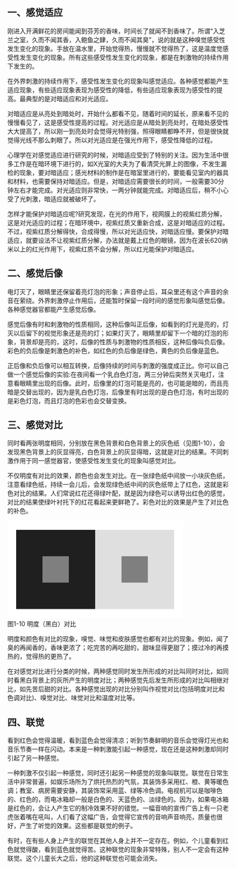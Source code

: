 
## 一、感觉适应

刚进入开满鲜花的房间能闻到芬芳的香味，时间长了就闻不到香味了。所谓“入芝兰之室，久而不闻其香，入鲍鱼之肆，久而不闻其臭”，说的就是这种嗅觉感受性发生变化的现象。手放在温水里，开始觉得热，慢慢就不觉得热了，这是温度觉感受性发生变化的现象。所有这些感受性发生变化的现象，都是在刺激物的持续作用下发生的。

在外界刺激的持续作用下，感受性发生变化的现象叫感觉适应。各种感觉都能产生适应现象，有些适应现象表现为感受性的降低，有些适应现象表现为感受性的提高。最典型的是对暗适应和对光适应。

对暗适应是从亮处到暗处时，开始什么都看不见，随着时间的延长，原来看不见的慢慢看见了，这是感受性提高的过程。对光适应是从暗处到亮处时，在暗处感受性大大提高了，所以刚一到亮处时会觉得光特别强，照得眼睛都睁不开，但是很快就觉得光线不那么刺眼了。所以对光适应是在强光作用下，感受性降低的过程。

心理学在对感觉适应进行研究的时候，对暗适应受到了特别的关注。因为生活中很多工作是在暗环境下进行的，如X光室的大夫为了看清荧光屏上的图像，不发生漏检的现象，要对暗适应；感光材料的制作是在暗室里进行的，要能看见室内的器具和材料，也需要保持对暗适应。但是，对暗适应需要很长的时间，一般需要30分钟左右才能完成。对光适应则非常快，一两分钟就能完成。对暗适应后，稍不小心受了光刺激，暗适应就被破坏了。

怎样才能保护对暗适应呢?研究发现，在光的作用下，视网膜上的视紫红质分解，这是对光适应的过程；在暗环境中，视紫红质又重新合成，这是对暗适应的过程。不过，视紫红质分解得快，合成得慢，所以对光适应快，对暗适应慢。要保护对暗适应，就要设法不让视紫红质分解，办法就是戴上红色的眼镜，因为在波长620纳米以上的红光作用下，视紫红质不会分解，所以红光能保护对暗适应。

## 二、感觉后像

电灯灭了，眼睛里还保留着亮灯泡的形象；声音停止后，耳朵里还有这个声音的余音在萦绕。外界刺激停止作用后，还能暂时保留一段时间的感觉形象叫感觉后像。各种感觉器官都能产生感觉后像。

感觉后像有时和刺激物的性质相同，这种后像叫正后像，如看到的灯光是亮的，灯灭以后留下的视觉形象还是亮的灯；如果灯灭了，眼睛里却留下一个暗的灯泡的形象，背景却是亮的，这时，后像的性质与刺激物的性质相反，这种后像叫负后像。彩色的负后像是刺激色的补色，如红色的负后像是绿色，黄色的负后像是蓝色。

正后像和负后像可以相互转换，后像持续的时间与刺激的强度成正比。你可以自己做一个感觉后像的实验:在夜间看一个乳白色灯泡，两三分钟后突然关灭电灯，注意看眼睛里出现的后像。此时，后像里的灯泡可能是亮的，也可能是暗的，而且亮暗是交替出现的，因为是乳白色灯泡，后像里有时出现的是白色灯泡，有时出现的是彩色灯泡，而且灯泡的色彩也会交替变换。

## 三、感觉对比

同时看两张明度相同，分别放在黑色背景和白色背景上的灰色纸（见图1-10），会发现黑色背景上的灰显得亮，白色背景上的灰显得暗，这就是对比的结果。不同刺激作用于同一感觉器官，使感受性发生变化的现象叫感觉对比。

不仅明度有对比的效果，颜色也会发生对比。在一张绿色纸中间放一小块灰色纸，注意看绿色纸，持续一会儿后，会发现绿色纸中间的灰色纸带上了红色，这就是彩色对比的结果。人们常说红花还得绿叶配，就是因为绿色可以诱导出红色的感觉，对比的结果使绿叶衬托下的红花看起来更鲜艳了。彩色对比的效果是产生了对比色的补色。

![明度（黑白）对比](/images/opus/unclassified/theory/1-10.png "图1-10 明度（黑白）对比")<br/>
图1-10 明度（黑白）对比

明度和颜色有对比的现象，嗅觉、味觉和皮肤感觉也都有对比的现象。例如，闻了臭的再闻香的，香味更浓了；吃完苦的再吃甜的，甜味显得更甜了；摸过冷的再摸热的，觉得热的更热了。

在对感觉对比进行分类的时候，两种感觉同时发生所形成的对比叫同时对比，如同时看黑白背景上的灰所产生的明度对比；两种感觉先后发生所形成的对比叫相继对比，如先苦后甜的对比。各种感觉出现的对比分别叫作视觉对比(包括明度对比和色调对比)、嗅觉对比、味觉对比和温度对比等。

## 四、联觉

看到红色会觉得温暖，看到蓝色会觉得清凉；听到节奏鲜明的音乐会觉得灯光也和音乐节奏一样在闪动。本来是一种刺激能引起一种感觉，现在还是这种刺激却同时引起了另一种感觉。

一种刺激不仅引起一种感觉，同时还引起另一种感觉的现象叫联觉。联觉在日常生活中非常普遍，如娱乐场所为了烘托热烈的气氛，其装饰多采用红、橙、黄等暖色调；教室、病房需要安静，其装饰常采用蓝、绿等冷色调。电视机可以是咖啡色的、红色的，而电冰箱却一般是白色的、天蓝色的、淡绿色的。因为，如果电冰箱是红色的，会让人产生它的制冷效果不好的错觉。一幅音响的宣传广告上有一只老虎张着嘴在吼叫，人们看了这幅广告，会觉得它宣传的音响声音响亮，质量也很好，产生了听觉的效果。这些都是联觉的例子。

有时，在有些人身上产生的联觉在其他人身上并不一定存在。例如，个儿童看到红色就觉得酸，看到蓝色就觉得苦。这种联觉的现象非常特殊，别人不一定会有这种联觉。这个儿童长大之后，他的这种联觉也可能会消失。
